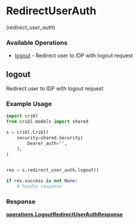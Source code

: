 # RedirectUserAuth
(*redirect_user_auth*)

### Available Operations

* [logout](#logout) - Redirect user to IDP with logout request

## logout

Redirect user to IDP with logout request

### Example Usage

```python
import cribl
from cribl.models import shared

s = cribl.Cribl(
    security=shared.Security(
        bearer_auth="",
    ),
)


res = s.redirect_user_auth.logout()

if res.success is not None:
    # handle response
```


### Response

**[operations.LogoutRedirectUserAuthResponse](../../models/operations/logoutredirectuserauthresponse.md)**

